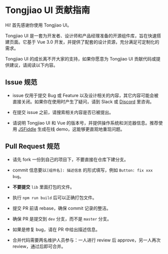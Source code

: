 # Tongjiao UI 贡献指南

Hi! 首先感谢你使用 Tongjiao UI。

Tongjiao UI 是一套为开发者、设计师和产品经理准备的开源组件库，旨在快速搭建页面。它基于 Vue 3.0 开发，并提供了配套的设计资源，充分满足可定制化的需求。

Tongjiao UI 的成长离不开大家的支持，如果你愿意为 Tongjiao UI 贡献代码或提供建议，请阅读以下内容。

## Issue 规范

- issue 仅用于提交 Bug 或 Feature 以及设计相关的内容，其它内容可能会被直接关闭。如果你在使用时产生了疑问，请到 Slack 或 [Discord](https://discord.link/TongjiaoUIPlus) 里咨询。

- 在提交 issue 之前，请搜索相关内容是否已被提出。

- 请说明 Tongjiao UI 和 Vue 的版本号，并提供操作系统和浏览器信息。推荐使用 [JSFiddle](https://jsfiddle.net/) 生成在线 demo，这能够更直观地重现问题。

## Pull Request 规范

- 请先 fork 一份到自己的项目下，不要直接在仓库下建分支。

- commit 信息要以`[组件名]: 描述信息` 的形式填写，例如 `Button: fix xxx bug`。

- **不要提交** `lib` 里面打包的文件。

- 执行 `npm run build` 后可以正确打包文件。

- 提交 PR 前请 rebase，确保 commit 记录的整洁。

- 确保 PR 是提交到 `dev` 分支，而不是 `master` 分支。

- 如果是修复 bug，请在 PR 中给出描述信息。

- 合并代码需要两名维护人员参与：一人进行 review 后 approve，另一人再次 review，通过后即可合并。
